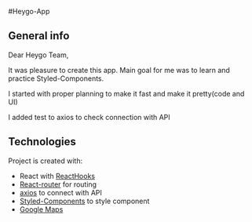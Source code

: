 #Heygo-App

## General info
Dear Heygo Team,

It was pleasure to create this app. Main goal for me was to learn 
and practice Styled-Components.

I started with proper planning to make it fast and make it pretty(code and UI)

I added test to axios to check connection with API

## Technologies
Project is created with:
* React with [ReactHooks](https://reactjs.org/docs/hooks-intro.html)
* [React-router](https://reactrouter.com/) for routing
* [axios](https://axios-http.com/) to connect with API
* [Styled-Components](https://styled-components.com/docs) to style component
* [Google Maps](https://developers.google.com/maps)

